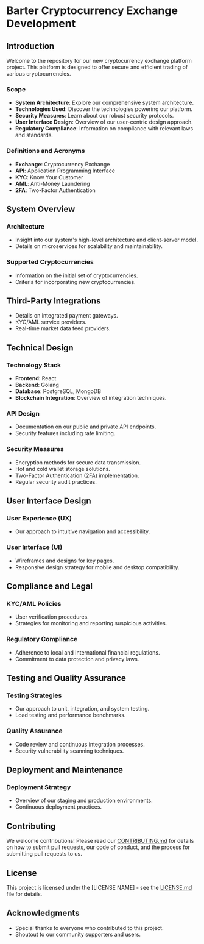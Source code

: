 # Barter Cryptocurrency Exchange Development

## Introduction

Welcome to the repository for our new cryptocurrency exchange platform project. This platform is designed to offer secure and efficient trading of various cryptocurrencies.

### Scope

- **System Architecture**: Explore our comprehensive system architecture.
- **Technologies Used**: Discover the technologies powering our platform.
- **Security Measures**: Learn about our robust security protocols.
- **User Interface Design**: Overview of our user-centric design approach.
- **Regulatory Compliance**: Information on compliance with relevant laws and standards.

### Definitions and Acronyms

- **Exchange**: Cryptocurrency Exchange
- **API**: Application Programming Interface
- **KYC**: Know Your Customer
- **AML**: Anti-Money Laundering
- **2FA**: Two-Factor Authentication

## System Overview

### Architecture

- Insight into our system's high-level architecture and client-server model.
- Details on microservices for scalability and maintainability.

### Supported Cryptocurrencies

- Information on the initial set of cryptocurrencies.
- Criteria for incorporating new cryptocurrencies.

## Third-Party Integrations

- Details on integrated payment gateways.
- KYC/AML service providers.
- Real-time market data feed providers.

## Technical Design

### Technology Stack

- **Frontend**: React
- **Backend**: Golang
- **Database**: PostgreSQL, MongoDB
- **Blockchain Integration**: Overview of integration techniques.

### API Design

- Documentation on our public and private API endpoints.
- Security features including rate limiting.

### Security Measures

- Encryption methods for secure data transmission.
- Hot and cold wallet storage solutions.
- Two-Factor Authentication (2FA) implementation.
- Regular security audit practices.

## User Interface Design

### User Experience (UX)

- Our approach to intuitive navigation and accessibility.

### User Interface (UI)

- Wireframes and designs for key pages.
- Responsive design strategy for mobile and desktop compatibility.

## Compliance and Legal

### KYC/AML Policies

- User verification procedures.
- Strategies for monitoring and reporting suspicious activities.

### Regulatory Compliance

- Adherence to local and international financial regulations.
- Commitment to data protection and privacy laws.

## Testing and Quality Assurance

### Testing Strategies

- Our approach to unit, integration, and system testing.
- Load testing and performance benchmarks.

### Quality Assurance

- Code review and continuous integration processes.
- Security vulnerability scanning techniques.

## Deployment and Maintenance

### Deployment Strategy

- Overview of our staging and production environments.
- Continuous deployment practices.

## Contributing

We welcome contributions! Please read our [CONTRIBUTING.md](CONTRIBUTING.md) for details on how to submit pull requests, our code of conduct, and the process for submitting pull requests to us.

## License

This project is licensed under the [LICENSE NAME] - see the [LICENSE.md](LICENSE.md) file for details.

## Acknowledgments

- Special thanks to everyone who contributed to this project.
- Shoutout to our community supporters and users.
